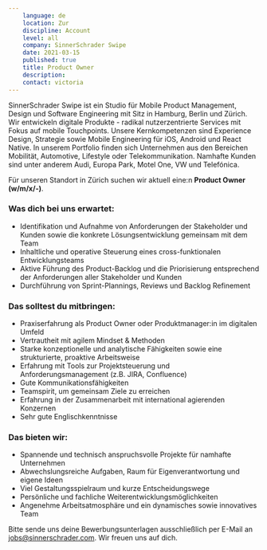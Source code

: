 ```yaml
---
    language: de
    location: Zur
    discipline: Account 
    level: all
    company: SinnerSchrader Swipe
    date: 2021-03-15
    published: true
    title: Product Owner
    description: 
    contact: victoria
---
```


SinnerSchrader Swipe ist ein Studio für Mobile Product Management, Design und Software Engineering mit Sitz in Hamburg, Berlin und Zürich. Wir entwickeln digitale Produkte - radikal nutzerzentrierte Services mit Fokus auf mobile Touchpoints. Unsere Kernkompetenzen sind Experience Design, Strategie sowie Mobile Engineering für iOS, Android und React Native. In unserem Portfolio finden sich Unternehmen aus den Bereichen Mobilität, Automotive, Lifestyle oder Telekommunikation. Namhafte Kunden sind unter anderem Audi, Europa Park, Motel One, VW und Telefónica.

Für unseren Standort in Zürich suchen wir aktuell eine:n **Product Owner (w/m/x/-)**.

### Was dich bei uns erwartet:

- Identifikation und Aufnahme von Anforderungen der Stakeholder und Kunden sowie die konkrete Lösungsentwicklung gemeinsam mit dem Team 
- Inhaltliche und operative Steuerung eines cross-funktionalen Entwicklungsteams
- Aktive Führung des Product-Backlog und die Priorisierung entsprechend der Anforderungen aller Stakeholder und Kunden
- Durchführung von Sprint-Plannings, Reviews und Backlog Refinement

### Das solltest du mitbringen:

- Praxiserfahrung als Product Owner oder Produktmanager:in im digitalen Umfeld
- Vertrautheit mit agilem Mindset & Methoden 
- Starke konzeptionelle und analytische Fähigkeiten sowie eine strukturierte, proaktive Arbeitsweise
- Erfahrung mit Tools zur Projektsteuerung und Anforderungsmanagement (z.B. JIRA, Confluence) 
- Gute Kommunikationsfähigkeiten
- Teamspirit, um gemeinsam Ziele zu erreichen
- Erfahrung in der Zusammenarbeit mit international agierenden Konzernen
- Sehr gute Englischkenntnisse

### Das bieten wir:

- Spannende und technisch anspruchsvolle Projekte für namhafte Unternehmen
- Abwechslungsreiche Aufgaben, Raum für Eigenverantwortung und eigene Ideen
- Viel Gestaltungsspielraum und kurze Entscheidungswege
- Persönliche und fachliche Weiterentwicklungsmöglichkeiten
- Angenehme Arbeitsatmosphäre und ein dynamisches sowie innovatives Team

Bitte sende uns deine Bewerbungsunterlagen ausschließlich per E-Mail an <jobs@sinnerschrader.com>. Wir freuen uns auf dich.
